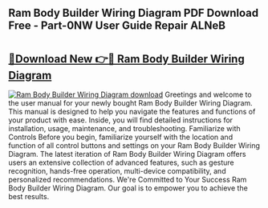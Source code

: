 ## Ram Body Builder Wiring Diagram PDF Download Free - Part-0NW User Guide Repair ALNeB

# <h2><a href="http://dfi9q87.blite.top/?on=Ram+Body+Builder+Wiring+Diagram">🔗Download New 👉🔴 Ram Body Builder Wiring Diagram</a></h2>

[![Ram Body Builder Wiring Diagram download](https://i.imgur.com/lujVjoI.png)](http://dfi9q87.blite.top/?on=Ram+Body+Builder+Wiring+Diagram)
Greetings and welcome to the user manual for your newly bought Ram Body Builder Wiring Diagram. This manual is designed to help you navigate the features and functions of your product with ease. Inside, you will find detailed instructions for installation, usage, maintenance, and troubleshooting. Familiarize with Controls Before you begin, familiarize yourself with the location and function of all control buttons and settings on your Ram Body Builder Wiring Diagram. The latest iteration of Ram Body Builder Wiring Diagram offers users an extensive collection of advanced features, such as gesture recognition, hands-free operation, multi-device compatibility, and personalized recommendations. We're Committed to Your Success Ram Body Builder Wiring Diagram. Our goal is to empower you to achieve the best results.
